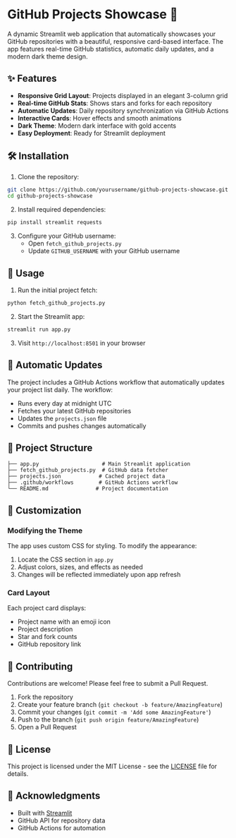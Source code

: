# GitHub Projects Showcase 🚀

A dynamic Streamlit web application that automatically showcases your GitHub repositories with a beautiful, responsive card-based interface. The app features real-time GitHub statistics, automatic daily updates, and a modern dark theme design.

## ✨ Features

- **Responsive Grid Layout**: Projects displayed in an elegant 3-column grid
- **Real-time GitHub Stats**: Shows stars and forks for each repository
- **Automatic Updates**: Daily repository synchronization via GitHub Actions
- **Interactive Cards**: Hover effects and smooth animations
- **Dark Theme**: Modern dark interface with gold accents
- **Easy Deployment**: Ready for Streamlit deployment

## 🛠️ Installation

1. Clone the repository:
```bash
git clone https://github.com/yourusername/github-projects-showcase.git
cd github-projects-showcase
```

2. Install required dependencies:
```bash
pip install streamlit requests
```

3. Configure your GitHub username:
   - Open `fetch_github_projects.py`
   - Update `GITHUB_USERNAME` with your GitHub username

## 🚀 Usage

1. Run the initial project fetch:
```bash
python fetch_github_projects.py
```

2. Start the Streamlit app:
```bash
streamlit run app.py
```

3. Visit `http://localhost:8501` in your browser

## 🔄 Automatic Updates

The project includes a GitHub Actions workflow that automatically updates your project list daily. The workflow:
- Runs every day at midnight UTC
- Fetches your latest GitHub repositories
- Updates the `projects.json` file
- Commits and pushes changes automatically

## 📂 Project Structure

```
├── app.py                    # Main Streamlit application
├── fetch_github_projects.py  # GitHub data fetcher
├── projects.json            # Cached project data
├── .github/workflows        # GitHub Actions workflow
└── README.md               # Project documentation
```

## 🎨 Customization

### Modifying the Theme

The app uses custom CSS for styling. To modify the appearance:
1. Locate the CSS section in `app.py`
2. Adjust colors, sizes, and effects as needed
3. Changes will be reflected immediately upon app refresh

### Card Layout

Each project card displays:
- Project name with an emoji icon
- Project description
- Star and fork counts
- GitHub repository link

## 🤝 Contributing

Contributions are welcome! Please feel free to submit a Pull Request.

1. Fork the repository
2. Create your feature branch (`git checkout -b feature/AmazingFeature`)
3. Commit your changes (`git commit -m 'Add some AmazingFeature'`)
4. Push to the branch (`git push origin feature/AmazingFeature`)
5. Open a Pull Request

## 📝 License

This project is licensed under the MIT License - see the [LICENSE](LICENSE) file for details.

## 🙏 Acknowledgments

- Built with [Streamlit](https://streamlit.io/)
- GitHub API for repository data
- GitHub Actions for automation

